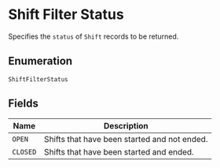 
# Shift Filter Status

Specifies the `status` of `Shift` records to be returned.

## Enumeration

`ShiftFilterStatus`

## Fields

| Name | Description |
|  --- | --- |
| `OPEN` | Shifts that have been started and not ended. |
| `CLOSED` | Shifts that have been started and ended. |

